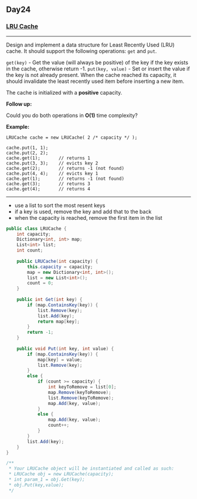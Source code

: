 ## Day24

### [LRU Cache](https://leetcode.com/explore/challenge/card/30-day-leetcoding-challenge/531/week-4/3308/](https://leetcode.com/explore/challenge/card/30-day-leetcoding-challenge/531/week-4/3309/))

---

Design and implement a data structure for Least Recently Used (LRU) cache. It should support the following operations: `get` and `put`.

`get(key)` - Get the value (will always be positive) of the key if the key exists in the cache, otherwise return -1.
`put(key, value)` - Set or insert the value if the key is not already present. When the cache reached its capacity, it should invalidate the least recently used item before inserting a new item.

The cache is initialized with a **positive** capacity.

**Follow up:**

Could you do both operations in **O(1)** time complexity?

**Example:**
```
LRUCache cache = new LRUCache( 2 /* capacity */ );

cache.put(1, 1);
cache.put(2, 2);
cache.get(1);       // returns 1
cache.put(3, 3);    // evicts key 2
cache.get(2);       // returns -1 (not found)
cache.put(4, 4);    // evicts key 1
cache.get(1);       // returns -1 (not found)
cache.get(3);       // returns 3
cache.get(4);       // returns 4
```

---

- use a list to sort the most resent keys
- if a key is used, remove the key and add that to the back
- when the capacity is reached, remove the first item in the list

```cs
public class LRUCache {
    int capacity;
    Dictionary<int, int> map;
    List<int> list;
    int count;
    
    public LRUCache(int capacity) {
        this.capacity = capacity;
        map = new Dictionary<int, int>();
        list = new List<int>();
        count = 0;
    }
    
    public int Get(int key) {
        if (map.ContainsKey(key)) {
            list.Remove(key);
            list.Add(key);
            return map[key];
        }
        return -1;
    }
    
    public void Put(int key, int value) {
        if (map.ContainsKey(key)) {
            map[key] = value;
            list.Remove(key);
        }
        else {
            if (count >= capacity) {
                int keyToRemove = list[0];
                map.Remove(keyToRemove);
                list.Remove(keyToRemove);
                map.Add(key, value);
            }
            else {
                map.Add(key, value);
                count++;
            }
        }
        list.Add(key);
    }
}

/**
 * Your LRUCache object will be instantiated and called as such:
 * LRUCache obj = new LRUCache(capacity);
 * int param_1 = obj.Get(key);
 * obj.Put(key,value);
 */
 ```

